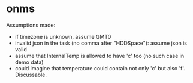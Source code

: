 # onms


Assumptions made:

* if timezone is unknown, assume GMT0
* invalid json in the task (no comma after "HDDSpace"): assume json is valid
* assume that InternalTemp is allowed to have 'c' too (no such case in demo data)
* could imagine that temperature could contain not only 'c' but also 'f'. Discussable.